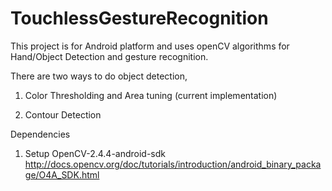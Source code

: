 TouchlessGestureRecognition
===========================

This project is for Android platform and uses openCV algorithms for Hand/Object Detection and gesture recognition. 

There are two ways to do object detection,

1. Color Thresholding and Area tuning (current implementation)
 
2. Contour Detection

Dependencies 

1. Setup OpenCV-2.4.4-android-sdk 
http://docs.opencv.org/doc/tutorials/introduction/android_binary_package/O4A_SDK.html
